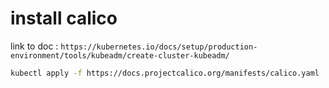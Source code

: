 # install calico
link to doc : `https://kubernetes.io/docs/setup/production-environment/tools/kubeadm/create-cluster-kubeadm/`
````sh
kubectl apply -f https://docs.projectcalico.org/manifests/calico.yaml
````
